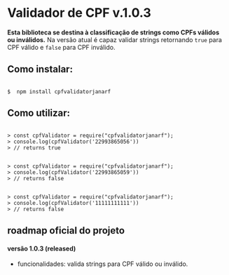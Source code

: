 # Validador de CPF v.1.0.3

**Esta biblioteca se destina à classificação de strings como CPFs válidos ou inválidos.**
Na versão atual é capaz validar strings retornando `true` para CPF válido e `false` para CPF inválido.

## Como instalar:

```shell

$  npm install cpfvalidatorjanarf

```

## Como utilizar:

```node

> const cpfValidator = require("cpfvalidatorjanarf");
> console.log(cpfValidator('22993865056'))
> // returns true

```

```node

> const cpfValidator = require("cpfvalidatorjanarf");
> console.log(cpfValidator('22993865059'))
> // returns false

```

```node

> const cpfValidator = require("cpfvalidatorjanarf");
> console.log(cpfValidator('11111111111'))
> // returns false

```

## roadmap oficial do projeto

#### versão 1.0.3 (released)
- funcionalidades: valida strings para CPF válido ou inválido.
